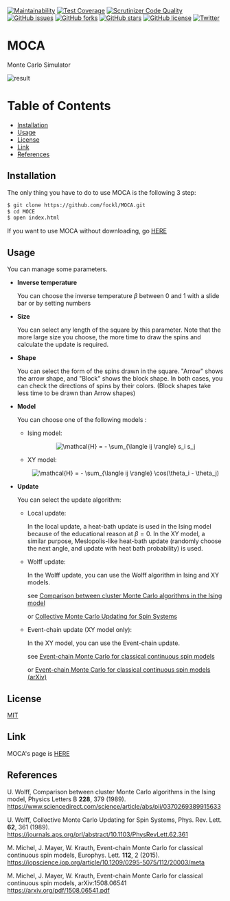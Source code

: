 [![Maintainability](https://api.codeclimate.com/v1/badges/b46309f0a4f2dc35c13f/maintainability)](https://codeclimate.com/github/fockl/MOCA/maintainability)
[![Test Coverage](https://api.codeclimate.com/v1/badges/b46309f0a4f2dc35c13f/test_coverage)](https://codeclimate.com/github/fockl/MOCA/test_coverage)
[![Scrutinizer Code Quality](https://scrutinizer-ci.com/g/fockl/MOCA/badges/quality-score.png?b=master)](https://scrutinizer-ci.com/g/fockl/MOCA/?branch=master)
[![GitHub issues](https://img.shields.io/github/issues/fockl/MOCA)](https://github.com/fockl/MOCA/issues)
[![GitHub forks](https://img.shields.io/github/forks/fockl/MOCA)](https://github.com/fockl/MOCA/network)
[![GitHub stars](https://img.shields.io/github/stars/fockl/MOCA)](https://github.com/fockl/MOCA/stargazers)
[![GitHub license](https://img.shields.io/github/license/fockl/MOCA)](https://github.com/fockl/MOCA/blob/master/LICENSE)
[![Twitter](https://img.shields.io/twitter/url?url=https%3A%2F%2Fgithub.com%2Ffockl%2FMOCA?style=social)](https://twitter.com/intent/tweet?text=Wow:&url=https%3A%2F%2Fgithub.com%2Ffockl%2FMOCA)

# MOCA

Monte Carlo Simulator

![result](https://user-images.githubusercontent.com/12505784/87247623-f3ed3d00-c48f-11ea-96a9-df5349320287.gif)

# Table of Contents

- [Installation](#Installation)
- [Usage](#Usage)
- [License](#Lisence)
- [Link](#Link)
- [References](#References)



## Installation

The only thing you have to do to use MOCA is the following 3 step:

```bash
$ git clone https://github.com/fockl/MOCA.git
$ cd MOCE
$ open index.html
```

If you want to use MOCA without downloading, go [HERE](https://fockl.github.io/MOCA/index.html)

## Usage

You can manage some parameters.

+ **Inverse temperature**

  You can choose the inverse temperature $\beta$ between 0 and 1 with a slide bar or by setting numbers

+ **Size**

  You can select any length of the square by this parameter. Note that the more large size you choose, the more time to draw the spins and calculate the update is required.

+ **Shape**

  You can select the form of the spins drawn in the square. "Arrow" shows the arrow shape, and "Block" shows the block shape. In both cases, you can check the directions of spins by their colors. (Block shapes take less time to be drawn than Arrow shapes)

+ **Model**

  You can choose one of the following models :

  + Ising model:
    
    <center><img src="https://latex.codecogs.com/gif.latex?\mathcal{H}&space;=&space;-&space;\sum_{\langle&space;ij&space;\rangle}&space;s_i&space;s_j" title="\mathcal{H} = - \sum_{\langle ij \rangle} s_i s_j" /></center>
    

    
  + XY model:
    
    <center><img src="https://latex.codecogs.com/gif.latex?\mathcal{H}&space;=&space;-&space;\sum_{\langle&space;ij&space;\rangle}&space;\cos(\theta_i&space;-&space;\theta_j)" title="\mathcal{H} = - \sum_{\langle ij \rangle} \cos(\theta_i - \theta_j)" /></center>

+ **Update**
  
  You can select the update algorithm:
  
  + Local update:
  
    In the local update, a heat-bath update is used in the Ising model because of the educational reason at $\beta = 0$. In the XY model, a similar purpose, Meslopolis-like heat-bath update (randomly choose the next angle, and update with heat bath probability) is used.
  
  + Wolff update:
  
    In the Wolff update, you can use the Wolff algorithm in Ising and XY models.
  
    see [Comparison between cluster Monte Carlo algorithms in the Ising model](https://www.sciencedirect.com/science/article/abs/pii/0370269389915633)
  
    or [Collective Monte Carlo Updating for Spin Systems](https://journals.aps.org/prl/abstract/10.1103/PhysRevLett.62.361)
  
  + Event-chain update (XY model only):
  
    In the XY model, you can use the Event-chain update.
  
    see [Event-chain Monte Carlo for classical continuous spin models](https://iopscience.iop.org/article/10.1209/0295-5075/112/20003/meta)
  
    or [Event-chain Monte Carlo for classical continuous spin models (arXiv)](https://arxiv.org/pdf/1508.06541.pdf)



## License

[MIT](https://choosealicense.com/licenses/mit/)



## Link



MOCA's page is [HERE](https://fockl.github.io/MOCA/index.html)



## References

U. Wolff, Comparison between cluster Monte Carlo algorithms in the Ising model, Physics Letters B **228**, 379 (1989). https://www.sciencedirect.com/science/article/abs/pii/0370269389915633

U. Wolff, Collective Monte Carlo Updating for Spin Systems, Phys. Rev. Lett. **62**, 361 (1989). https://journals.aps.org/prl/abstract/10.1103/PhysRevLett.62.361

M. Michel, J. Mayer, W. Krauth, Event-chain Monte Carlo for classical continuous spin models, Europhys. Lett. **112**, 2 (2015). https://iopscience.iop.org/article/10.1209/0295-5075/112/20003/meta

M. Michel, J. Mayer, W. Krauth, Event-chain Monte Carlo for classical continuous spin models, arXiv:1508.06541 https://arxiv.org/pdf/1508.06541.pdf

